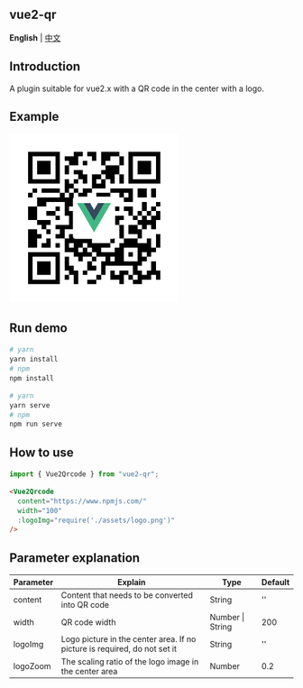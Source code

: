 ## vue2-qr
**English** | [中文](./README.zh-CN.md)  
## Introduction  
A plugin suitable for vue2.x with a QR code in the center with a logo.  
## Example
<img src="./img/npmjs.com.png" width="300">

## Run demo
```bash
# yarn
yarn install
# npm
npm install
```

```bash
# yarn
yarn serve
# npm
npm run serve
```

## How to use  
```javascript
import { Vue2Qrcode } from "vue2-qr";
```
```html
<Vue2Qrcode
  content="https://www.npmjs.com/"
  width="100"
  :logoImg="require('./assets/logo.png')"
/>
```
## Parameter explanation  
| Parameter | Explain                                                                   | Type             | Default |
| --------- | ------------------------------------------------------------------------- | ---------------- | ------- |
| content   | Content that needs to be converted into QR code                           | String           | ''      |
| width     | QR code width                                                             | Number \| String | 200     |
| logoImg   | Logo picture in the center area. If no picture is required, do not set it | String           | ''      |
| logoZoom  | The scaling ratio of the logo image in the center area                    | Number           | 0.2     |
